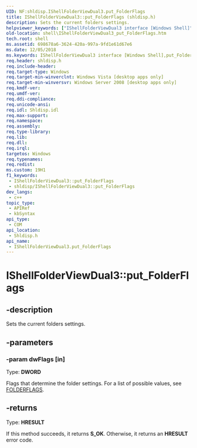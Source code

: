 ```yaml
---
UID: NF:shldisp.IShellFolderViewDual3.put_FolderFlags
title: IShellFolderViewDual3::put_FolderFlags (shldisp.h)
description: Sets the current folders settings.
helpviewer_keywords: ["IShellFolderViewDual3 interface [Windows Shell]","put_FolderFlags method","IShellFolderViewDual3.put_FolderFlags","IShellFolderViewDual3::put_FolderFlags","_shell_IShellFolderViewDual3_put_FolderFlags","put_FolderFlags","put_FolderFlags method [Windows Shell]","put_FolderFlags method [Windows Shell]","IShellFolderViewDual3 interface","shell.IShellFolderViewDual3_put_FolderFlags","shldisp/IShellFolderViewDual3::put_FolderFlags"]
old-location: shell\IShellFolderViewDual3_put_FolderFlags.htm
tech.root: shell
ms.assetid: 698678a6-3624-420a-997a-9fd1e61d67e6
ms.date: 12/05/2018
ms.keywords: IShellFolderViewDual3 interface [Windows Shell],put_FolderFlags method, IShellFolderViewDual3.put_FolderFlags, IShellFolderViewDual3::put_FolderFlags, _shell_IShellFolderViewDual3_put_FolderFlags, put_FolderFlags, put_FolderFlags method [Windows Shell], put_FolderFlags method [Windows Shell],IShellFolderViewDual3 interface, shell.IShellFolderViewDual3_put_FolderFlags, shldisp/IShellFolderViewDual3::put_FolderFlags
req.header: shldisp.h
req.include-header: 
req.target-type: Windows
req.target-min-winverclnt: Windows Vista [desktop apps only]
req.target-min-winversvr: Windows Server 2008 [desktop apps only]
req.kmdf-ver: 
req.umdf-ver: 
req.ddi-compliance: 
req.unicode-ansi: 
req.idl: Shldisp.idl
req.max-support: 
req.namespace: 
req.assembly: 
req.type-library: 
req.lib: 
req.dll: 
req.irql: 
targetos: Windows
req.typenames: 
req.redist: 
ms.custom: 19H1
f1_keywords:
 - IShellFolderViewDual3::put_FolderFlags
 - shldisp/IShellFolderViewDual3::put_FolderFlags
dev_langs:
 - c++
topic_type:
 - APIRef
 - kbSyntax
api_type:
 - COM
api_location:
 - Shldisp.h
api_name:
 - IShellFolderViewDual3.put_FolderFlags
---
```


# IShellFolderViewDual3::put_FolderFlags


## -description

Sets the current folders settings.

## -parameters

### -param dwFlags [in]

Type: <b>DWORD</b>

Flags that determine the folder settings. For a list of possible values, see <a href="https://docs.microsoft.com/windows/desktop/api/shobjidl_core/ne-shobjidl_core-folderflags">FOLDERFLAGS</a>.

## -returns

Type: <b>HRESULT</b>

If this method succeeds, it returns <b xmlns:loc="http://microsoft.com/wdcml/l10n">S_OK</b>. Otherwise, it returns an <b xmlns:loc="http://microsoft.com/wdcml/l10n">HRESULT</b> error code.

